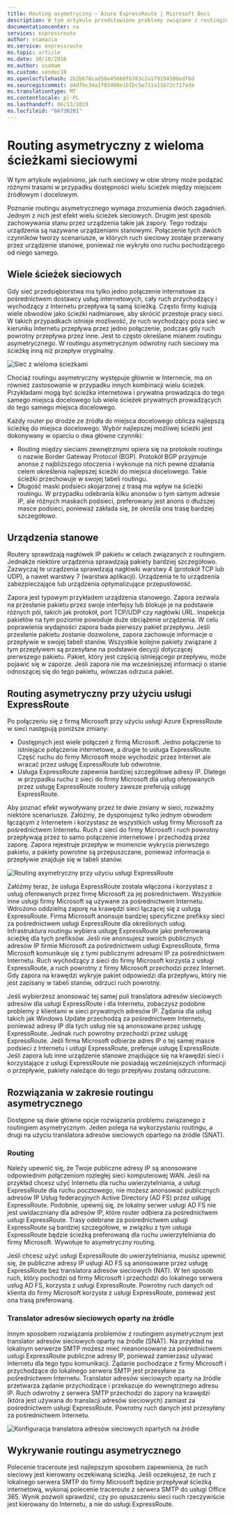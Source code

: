 ```yaml
---
title: Routing asymetryczny — Azure ExpressRoute | Microsoft Docs
description: W tym artykule przedstawiono problemy związane z routingiem asymetrycznym w sieci, które można napotkać, jeśli sieć zawiera wiele połączeń z miejscem docelowym.
documentationcenter: na
services: expressroute
author: osamazia
ms.service: expressroute
ms.topic: article
ms.date: 10/10/2016
ms.author: osamam
ms.custom: seodec18
ms.openlocfilehash: 2b2b678cad50e45660fb763c2a1f9194500edf8d
ms.sourcegitcommit: d4dfbc34a1f03488e1b7bc5e711a11b72c717ada
ms.translationtype: MT
ms.contentlocale: pl-PL
ms.lasthandoff: 06/13/2019
ms.locfileid: "66730201"
---
```

# <a name="asymmetric-routing-with-multiple-network-paths"></a>Routing asymetryczny z wieloma ścieżkami sieciowymi
W tym artykule wyjaśniono, jak ruch sieciowy w obie strony może podążać różnymi trasami w przypadku dostępności wielu ścieżek między miejscem źródłowym i docelowym.

Poznanie routingu asymetrycznego wymaga zrozumienia dwóch zagadnień. Jednym z nich jest efekt wielu ścieżek sieciowych. Drugim jest sposób zachowywania stanu przez urządzenia takie jak zapory. Tego rodzaju urządzenia są nazywane urządzeniami stanowymi. Połączenie tych dwóch czynników tworzy scenariusze, w których ruch sieciowy zostaje przerwany przez urządzenie stanowe, ponieważ nie wykryło ono ruchu pochodzącego od niego samego.

## <a name="multiple-network-paths"></a>Wiele ścieżek sieciowych
Gdy sieć przedsiębiorstwa ma tylko jedno połączenie internetowe za pośrednictwem dostawcy usług internetowych, cały ruch przychodzący i wychodzący z Internetu przepływa tą samą ścieżką. Często firmy kupują wiele obwodów jako ścieżki nadmiarowe, aby skrócić przestoje pracy sieci. W takich przypadkach istnieje możliwość, że ruch wychodzący poza sieć w kierunku Internetu przepływa przez jedno połączenie, podczas gdy ruch powrotny przepływa przez inne. Jest to często określane mianem routingu asymetrycznego. W routingu asymetrycznym odwrotny ruch sieciowy ma ścieżkę inną niż przepływ oryginalny.

![Sieć z wieloma ścieżkami](./media/expressroute-asymmetric-routing/AsymmetricRouting3.png)

Chociaż routingu asymetryczny występuje głównie w Internecie, ma on również zastosowanie w przypadku innych kombinacji wielu ścieżek. Przykładami mogą być ścieżka internetowa i prywatna prowadząca do tego samego miejsca docelowego lub wiele ścieżek prywatnych prowadzących do tego samego miejsca docelowego.

Każdy router po drodze ze źródła do miejsca docelowego oblicza najlepszą ścieżkę do miejsca docelowego. Wybór najlepszej możliwej ścieżki jest dokonywany w oparciu o dwa główne czynniki:

* Routing między sieciami zewnętrznymi opiera się na protokole routingu o nazwie Border Gateway Protocol (BGP). Protokół BGP przyjmuje anonse z najbliższego otoczenia i wykonuje na nich pewne działania celem określenia najlepszej ścieżki do miejsca docelowego. Takie ścieżki przechowuje w swojej tabeli routingu.
* Długość maski podsieci skojarzonej z trasą ma wpływ na ścieżki routingu. W przypadku odebrania kilku anonsów o tym samym adresie IP, ale różnych maskach podsieci, preferowany jest anons o dłuższej masce podsieci, ponieważ zakłada się, że określa ona trasę bardziej szczegółowo.

## <a name="stateful-devices"></a>Urządzenia stanowe
Routery sprawdzają nagłówek IP pakietu w celach związanych z routingiem. Jednakże niektóre urządzenia sprawdzają pakiety bardziej szczegółowo. Zazwyczaj te urządzenia sprawdzają nagłówki warstwy 4 (protokół TCP lub UDP), a nawet warstwy 7 (warstwa aplikacji). Urządzenia te to urządzenia zabezpieczające lub urządzenia optymalizujące przepustowość. 

Zapora jest typowym przykładem urządzenia stanowego. Zapora zezwala na przesłanie pakietu przez swoje interfejsy lub blokuje je na podstawie różnych pól, takich jak protokół, port TCP/UDP czy nagłówki URL. Inspekcja pakietów na tym poziomie powoduje duże obciążenie urządzenia. W celu poprawienia wydajności zapora bada pierwszy pakiet przepływu. Jeśli przesłanie pakietu zostanie dozwolone, zapora zachowuje informacje o przepływie w swojej tabeli stanów. Wszystkie kolejne pakiety związane z tym przepływem są przesyłane na podstawie decyzji dotyczącej pierwszego pakietu. Pakiet, który jest częścią istniejącego przepływu, może pojawić się w zaporze. Jeśli zapora nie ma wcześniejszej informacji o stanie odnoszącej się do tego pakietu, wówczas odrzuca pakiet.

## <a name="asymmetric-routing-with-expressroute"></a>Routing asymetryczny przy użyciu usługi ExpressRoute
Po połączeniu się z firmą Microsoft przy użyciu usługi Azure ExpressRoute w sieci następują poniższe zmiany:

* Dostępnych jest wiele połączeń z firmą Microsoft. Jedno połączenie to istniejące połączenie internetowe, a drugie to usługa ExpressRoute. Część ruchu do firmy Microsoft może wychodzić przez Internet ale wracać przez usługę ExpressRoute lub odwrotnie.
* Usługa ExpressRoute zapewnia bardziej szczegółowe adresy IP. Dlatego w przypadku ruchu z sieci do firmy Microsoft dla usług oferowanych przez usługę ExpressRoute routery zawsze preferują usługę ExpressRoute.

Aby poznać efekt wywoływany przez te dwie zmiany w sieci, rozważmy niektóre scenariusze. Załóżmy, że dysponujesz tylko jednym obwodem łączącym z Internetem i korzystasz ze wszystkich usług firmy Microsoft za pośrednictwem Internetu. Ruch z sieci do firmy Microsoft i ruch powrotny przepływają przez to samo połączenie internetowe i przechodzą przez zaporę. Zapora rejestruje przepływ w momencie wykrycia pierwszego pakietu, a pakiety powrotne są przepuszczane, ponieważ informacja o przepływie znajduje się w tabeli stanów.

![Routing asymetryczny przy użyciu usługi ExpressRoute](./media/expressroute-asymmetric-routing/AsymmetricRouting1.png)

Załóżmy teraz, że usługa ExpressRoute została włączona i korzystasz z usług oferowanych przez firmę Microsoft za jej pośrednictwem. Wszystkie inne usługi firmy Microsoft są używane za pośrednictwem Internetu. Wdrożono oddzielną zaporę na krawędzi sieci łączącej się z usługą ExpressRoute. Firma Microsoft anonsuje bardziej specyficzne prefiksy sieci za pośrednictwem usługi ExpressRoute dla określonych usług. Infrastruktura routingu wybiera usługę ExpressRoute jako preferowaną ścieżkę dla tych prefiksów. Jeśli nie anonsujesz swoich publicznych adresów IP firmie Microsoft za pośrednictwem usługi ExpressRoute, firma Microsoft komunikuje się z tymi publicznymi adresami IP za pośrednictwem Internetu. Ruch wychodzący z sieci do firmy Microsoft korzysta z usługi ExpressRoute, a ruch powrotny z firmy Microsoft przechodzi przez Internet. Gdy zapora na krawędzi wykryje pakiet odpowiedzi dla przepływu, który nie jest zapisany w tabeli stanów, odrzuci ruch powrotny.

Jeśli wybierzesz anonsować tej samej puli translatora adresów sieciowych adresów dla usługi ExpressRoute i dla Internetu, zobaczysz podobne problemy z klientami w sieci prywatnych adresów IP. Żądania dla usług takich jak Windows Update przechodzą za pośrednictwem Internetu, ponieważ adresy IP dla tych usług nie są anonsowane przez usługę ExpressRoute. Jednak ruch powrotny przechodzi przez usługę ExpressRoute. Jeśli firma Microsoft odbierze adres IP o tej samej masce podsieci z Internetu i usługi ExpressRoute, preferuje usługę ExpressRoute. Jeśli zapora lub inne urządzenie stanowe znajdujące się na krawędzi sieci i korzystające z usługi ExpressRoute nie posiadają wcześniejszych informacji o przepływie, pakiety należące do tego przepływu zostaną odrzucone.

## <a name="asymmetric-routing-solutions"></a>Rozwiązania w zakresie routingu asymetrycznego
Dostępne są dwie główne opcje rozwiązania problemu związanego z routingiem asymetrycznym. Jeden polega na wykorzystaniu routingu, a drugi na użyciu translatora adresów sieciowych opartego na źródle (SNAT).

### <a name="routing"></a>Routing
Należy upewnić się, że Twoje publiczne adresy IP są anonsowane odpowiednim połączeniom rozległej sieci komputerowej WAN. Jeśli na przykład chcesz użyć Internetu dla ruchu uwierzytelniania, a usługi ExpressRoute dla ruchu pocztowego, nie możesz anonsować publicznych adresów IP Usług federacyjnych Active Directory (AD FS) przez usługę ExpressRoute. Podobnie, upewnij się, że lokalny serwer usługi AD FS nie jest uwidaczniany dla adresów IP, które router odbiera za pośrednictwem usługi ExpressRoute. Trasy odebrane za pośrednictwem usługi ExpressRoute są bardziej szczegółowe, w związku z tym usługa ExpressRoute będzie ścieżką preferowaną dla ruchu uwierzytelniania do firmy Microsoft. Wywołuje to asymetryczny routing.

Jeśli chcesz użyć usługi ExpressRoute do uwierzytelniania, musisz upewnić się, że publiczne adresy IP usługi AD FS są anonsowane przez usługę ExpressRoute bez translatora adresów sieciowych (NAT). W ten sposób ruch, który pochodzi od firmy Microsoft i przechodzi do lokalnego serwera usług AD FS, korzysta z usługi ExpressRoute. Powrotny ruch danych od klienta do firmy Microsoft korzysta z usługi ExpressRoute, ponieważ jest ona trasą preferowaną.

### <a name="source-based-nat"></a>Translator adresów sieciowych oparty na źródle
Innym sposobem rozwiązania problemów z routingiem asymetrycznym jest translator adresów sieciowych oparty na źródle (SNAT). Na przykład na lokalnym serwerze SMTP możesz mieć nieanonsowane za pośrednictwem usługi ExpressRoute publiczne adresy IP, ponieważ zamierzasz używać Internetu dla tego typu komunikacji. Żądanie pochodzące z firmy Microsoft i przychodzące do lokalnego serwera SMTP jest przesyłane za pośrednictwem Internetu. Translator adresów sieciowych oparty na źródle przetwarza żądanie przychodzące i przekazuje do wewnętrznego adresu IP. Ruch odwrotny z serwera SMTP przechodzi do zapory na krawędzi (która jest używana do translacji adresów sieciowych) zamiast za pośrednictwem usługi ExpressRoute. Powrotny ruch danych jest przesyłany za pośrednictwem Internetu.

![Konfiguracja translatora adresów sieciowych opartych na źródle](./media/expressroute-asymmetric-routing/AsymmetricRouting2.png)

## <a name="asymmetric-routing-detection"></a>Wykrywanie routingu asymetrycznego
Polecenie traceroute jest najlepszym sposobem zapewnienia, że ruch sieciowy jest kierowany oczekiwaną ścieżką. Jeśli oczekujesz, że ruch z lokalnego serwera SMTP do firmy Microsoft będzie przepływał ścieżką internetową, wykonaj polecenie traceroute z serwera SMTP do usługi Office 365. Wynik pozwoli sprawdzić, czy po opuszczeniu sieci ruch rzeczywiście jest kierowany do Internetu, a nie do usługi ExpressRoute.

